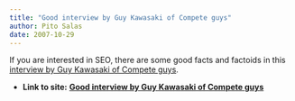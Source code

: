 ```yaml
---
title: "Good interview by Guy Kawasaki of Compete guys"
author: Pito Salas
date: 2007-10-29
---
```




If you are interested in SEO, there are some good facts and factoids in this
[interview by Guy Kawasaki of Compete
guys](<http://blog.guykawasaki.com/2007/10/ten-questions-2.html>).


* **Link to site:** **[Good interview by Guy Kawasaki of Compete guys](None)**
